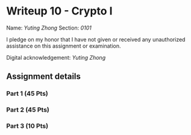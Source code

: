 # Writeup 10 - Crypto I

Name: *Yuting Zhong*
Section: *0101*

I pledge on my honor that I have not given or received any unauthorized assistance on this assignment or examination.

Digital acknowledgement: *Yuting Zhong*


## Assignment details

### Part 1 (45 Pts)

### Part 2 (45 Pts)

### Part 3 (10 Pts)

